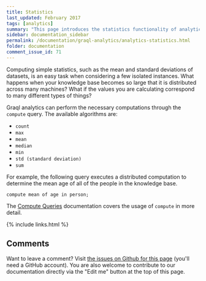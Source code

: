 ```yaml
---
title: Statistics
last_updated: February 2017
tags: [analytics]
summary: "This page introduces the statistics functionality of analytics."
sidebar: documentation_sidebar
permalink: /documentation/graql-analytics/analytics-statistics.html
folder: documentation
comment_issue_id: 71
---
```


Computing simple statistics, such as the mean and standard deviations of datasets, is an easy task when considering a few
isolated instances. What happens when your knowledge base becomes so large that it is distributed across many machines? What
if the values you are calculating correspond to many different types of things? 

Graql analytics can perform the necessary computations through the `compute` query.  The available algorithms
are: 

*  `count`
*  `max`
*  `mean`
*  `median`
*  `min`
*  `std (standard deviation)`
*  `sum`

For example, the following query executes a distributed computation to determine the mean age of all of the people in the knowledge base.

```graql
compute mean of age in person;
```

The [Compute Queries](../graql/compute-queries.html) documentation covers the usage of `compute` in more detail.


{% include links.html %}

## Comments
Want to leave a comment? Visit <a href="https://github.com/graknlabs/docs/issues/71" target="_blank">the issues on Github for this page</a> (you'll need a GitHub account). You are also welcome to contribute to our documentation directly via the "Edit me" button at the top of this page.
